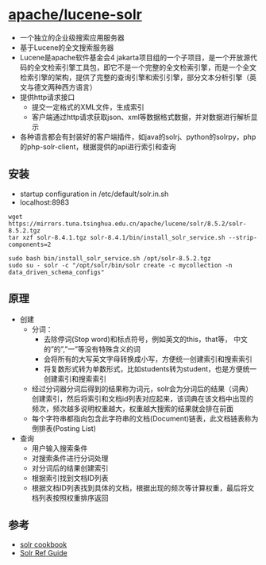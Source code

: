 # [apache/lucene-solr](https://github.com/apache/lucene-solr)

* 一个独立的企业级搜索应用服务器
* 基于Lucene的全文搜索服务器
* Lucene是apache软件基金会4 jakarta项目组的一个子项目，是一个开放源代码的全文检索引擎工具包，即它不是一个完整的全文检索引擎，而是一个全文检索引擎的架构，提供了完整的查询引擎和索引引擎，部分文本分析引擎（英文与德文两种西方语言）
* 提供http请求接口
  - 提交一定格式的XML文件，生成索引
  - 客户端通过http请求获取json、xml等数据格式数据，并对数据进行解析显示
* 各种语言都会有封装好的客户端插件，如java的solrj、python的solrpy，php的php-solr-client，根据提供的api进行索引和查询

## 安装

* startup configuration in /etc/default/solr.in.sh
* localhost:8983

```
wget https://mirrors.tuna.tsinghua.edu.cn/apache/lucene/solr/8.5.2/solr-8.5.2.tgz
tar xzf solr-8.4.1.tgz solr-8.4.1/bin/install_solr_service.sh --strip-components=2

sudo bash bin/install_solr_service.sh /opt/solr-8.5.2.tgz
sudo su - solr -c "/opt/solr/bin/solr create -c mycollection -n data_driven_schema_configs"
```

## 原理

* 创建
  - 分词：
    + 去除停词(Stop word)和标点符号，例如英文的this，that等， 中文的”的”,”一”等没有特殊含义的词
    + 会将所有的大写英文字母转换成小写，方便统一创建索引和搜索索引
    + 将复数形式转为单数形式，比如students转为student，也是方便统一创建索引和搜索索引
  - 经过分词器分词后得到的结果称为词元，solr会为分词后的结果（词典）创建索引，然后将索引和文档id列表对应起来，该词典在该文档中出现的频次，频次越多说明权重越大，权重越大搜索的结果就会排在前面
  - 每个字符串都指向包含此字符串的文档(Document)链表，此文档链表称为倒排表(Posting List)
* 查询
  - 用户输入搜索条件
  - 对搜索条件进行分词处理
  - 对分词后的结果创建索引
  - 根据索引找到文档ID列表
  - 根据文档ID列表找到具体的文档，根据出现的频次等计算权重，最后将文档列表按照权重排序返回

## 参考

* [solr cookbook]()
* [Solr Ref Guide](https://lucene.apache.org/solr/guide/8_4)

